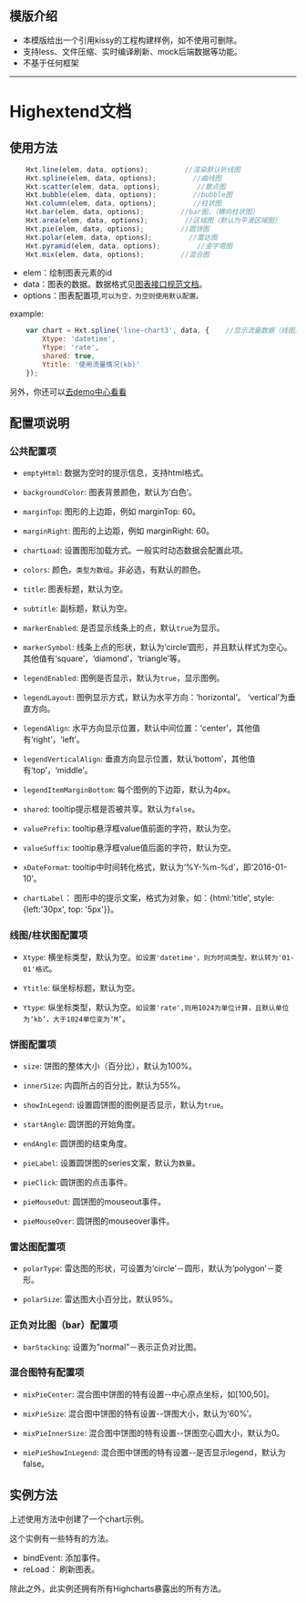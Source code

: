 ## 模版介绍

* 本模版给出一个引用kissy的工程构建样例，如不使用可删除。
* 支持less、文件压缩、实时编译刷新、mock后端数据等功能。
* 不基于任何框架

---------------


# Highextend文档


## 使用方法

```js
 	Hxt.line(elem, data, options);         //渲染默认折线图
	Hxt.spline(elem, data, options);         //曲线图
	Hxt.scatter(elem, data, options);         //散点图
	Hxt.bubble(elem, data, options);         //bubble图
	Hxt.column(elem, data, options);         //柱状图
	Hxt.bar(elem, data, options);         //bar图，（横向柱状图）
	Hxt.area(elem, data, options);         //区域图（默认为平滑区域图）
	Hxt.pie(elem, data, options);         //圆饼图
	Hxt.polar(elem, data, options);         //雷达图
	Hxt.pyramid(elem, data, options);         //金字塔图
	Hxt.mix(elem, data, options);         //混合图
```


- elem：绘制图表元素的id
- data：图表的数据。数据格式见[图表接口规范文档](http://csfe.alibaba.net:8888/doc/3)。
- options：图表配置项,`可以为空，为空则使用默认配置。`

example:

```js
	var chart = Hxt.spline('line-chart3', data, {    //显示流量数据（线图）。
		Xtype: 'datetime',
		Ytype: 'rate',
		shared: true,
		Ytitle: '使用流量情况(kb)'
	});
```


另外，你还可以[去demo中心看看](http://localhost:3010/)

## 配置项说明

### 公共配置项

- `emptyHtml`: 数据为空时的提示信息，支持html格式。

- `backgroundColor`: 图表背景颜色，默认为’白色‘。

- `marginTop`: 图形的上边距，例如 marginTop: 60。

- `marginRight`: 图形的上边距，例如 marginRight: 60。

- `chartLoad`: 设置图形加载方式。一般实时动态数据会配置此项。

- `colors`: 颜色，`类型为数组`。非必选，有默认的颜色。

- `title`: 图表标题，默认为空。

- `subtitle`: 副标题，默认为空。

- `markerEnabled`: 是否显示线条上的点，默认`true`为显示。

- `markerSymbol`: 线条上点的形状，默认为‘circle’圆形，并且默认样式为空心。其他值有‘square’，‘diamond’，‘triangle’等。

- `legendEnabled`: 图例是否显示，默认为`true`，显示图例。

- `legendLayout`: 图例显示方式，默认为水平方向：‘horizontal’。 ‘vertical’为垂直方向。

- `legendAlign`: 水平方向显示位置，默认中间位置：‘center’，其他值有‘right’，‘left’。

- `legendVerticalAlign`: 垂直方向显示位置，默认‘bottom’，其他值有‘top’，‘middle’。

- `legendItemMarginBottom`: 每个图例的下边距，默认为4px。

- `shared`: tooltip提示框是否被共享。默认为`false`。

- `valuePrefix`: tooltip悬浮框value值前面的字符，默认为空。

- `valueSuffix`: tooltip悬浮框value值后面的字符，默认为空。

- `xDateFormat`: tooltip中时间转化格式，默认为‘%Y-%m-%d’，即‘2016-01-10’。

- `chartLabel`： 图形中的提示文案，格式为对象，如：{html:'title', style:{left:'30px', top: '5px'}}。


### 线图/柱状图配置项


- `Xtype`: 横坐标类型，默认为空。`如设置'datetime'，则为时间类型，默认转为'01-01'格式`。

- `Ytitle`: 纵坐标标题，默认为空。

- `Ytype`: 纵坐标类型，默认为空。`如设置'rate',则用1024为单位计算，且默认单位为‘kb’，大于1024单位变为‘M’`。



### 饼图配置项

- `size`: 饼图的整体大小（百分比），默认为100%。

- `innerSize`: 内圆所占的百分比，默认为55%。

- `showInLegend`: 设置圆饼图的图例是否显示，默认为`true`。

- `startAngle`: 圆饼图的开始角度。

- `endAngle`: 圆饼图的结束角度。

- `pieLabel`: 设置圆饼图的series文案，默认为`数量`。

- `pieClick`: 圆饼图的点击事件。

- `pieMouseOut`: 圆饼图的mouseout事件。

- `pieMouseOver`: 圆饼图的mouseover事件。


### 雷达图配置项

- `polarType`: 雷达图的形状，可设置为‘circle’－圆形，默认为‘polygon’－菱形。

- `polarSize`: 雷达图大小百分比，默认95%。


### 正负对比图（bar）配置项

- `barStacking`: 设置为“normal”－表示正负对比图。


### 混合图特有配置项

- `mixPieCenter`: 混合图中饼图的特有设置--中心原点坐标，如[100,50]。

- `mixPieSize`: 混合图中饼图的特有设置--饼图大小，默认为‘60%’。

- `mixPieInnerSize`: 混合图中饼图的特有设置--饼图空心圆大小，默认为0。

- `miePieShowInLegend`: 混合图中饼图的特有设置--是否显示legend，默认为false。




## 实例方法

上述使用方法中创建了一个chart示例。

这个实例有一些特有的方法。

- bindEvent:  添加事件。
- reLoad： 刷新图表。


除此之外，此实例还拥有所有Highcharts暴露出的所有方法。
